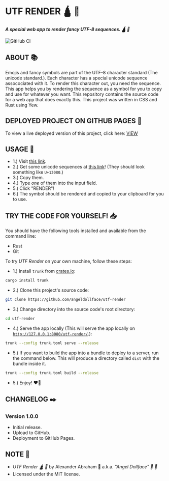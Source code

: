# UTF RENDER :hindu_temple: :scroll:

***A special web app to render fancy UTF-8 sequences. :hindu_temple: :scroll:***

![GitHub CI](https://github.com/angeldollface/utf-render/actions/workflows/yew.yml/badge.svg)

## ABOUT :books:

Emojis and fancy symbols are part of the UTF-8 character standard (The unicode standard.). Each character has a special unicode sequence assocociated with it. To render this character out, you need the sequence. This app helps you by rendering the sequence as a symbol for you to copy  and use for whatever you want. This repository contains the source code for a web app that does exactly this. This project was written in CSS and Rust using Yew. 

## DEPLOYED PROJECT ON GITHUB PAGES :rocket:

To view a live deployed version of this project, click here: [VIEW](https://angeldollface.art/utf-render)

## USAGE :hammer:

- 1.) Visit [this link](https://angeldollface.art/utf-render).
- 2.) Get some unicode sequences at [this link](https://unicode-table.com/)! (They should look something like `U+13080`.)
- 3.) Copy them.
- 4.) Type *one* of them into the input field.
- 5.) Click "RENDER"!
- 6.) The symbol should be rendered and copied to your clipboard for you to use.

## TRY THE CODE FOR YOURSELF! :inbox_tray:

You should have the following tools installed and available from the command line:

- Rust
- Git

To try *UTF Render* on your own machine, follow these steps:

- 1.) Install `trunk` from [crates.io](https://crates.io/crates/trunk):

```bash
cargo install trunk
```

- 2.) Clone this project's source code:

```bash
git clone https://github.com/angeldollface/utf-render
```

- 3.) Change directory into the source code's root directory:

```bash
cd utf-render
```

- 4.) Serve the app locally (This will serve the app locally on [`http://127.0.0.1:8080/utf-render/`](http://127.0.0.1:8080/utf-render/).):

```bash
trunk --config trunk.toml serve --release
```

- 5.) If you want to build the app into a bundle to deploy to a server, run the command below. This will produce a directory called `dist` with the bundle inside it.

```bash
trunk --config trunk.toml build --release
```

- 5.) Enjoy! :heart_on_fire:


## CHANGELOG :black_nib:

### Version 1.0.0

- Initial release.
- Upload to GitHub.
- Deployment to GitHub Pages.

## NOTE :scroll:

- *UTF Render :hindu_temple: :scroll:* by Alexander Abraham :black_heart: a.k.a. *"Angel Dollface" :dolls: :ribbon:*
- Licensed under the MIT license.
